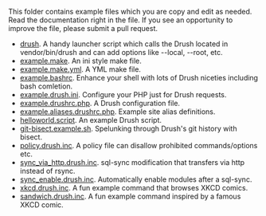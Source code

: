 This folder contains example files which you are copy and edit as needed. Read the documentation right in the file. If you see an opportunity to improve the file, please submit a pull request.

* [drush](https://raw.githubusercontent.com/drush-ops/drush/master/examples/drush). A handy launcher script which calls the Drush located in vendor/bin/drush and can add options like --local, --root, etc.
* [example.make](https://raw.githubusercontent.com/drush-ops/drush/master/examples/example.make). An ini style make file.
* [example.make.yml](https://raw.githubusercontent.com/drush-ops/drush/master/examples/example.make.yml). A YML make file.
* [example.bashrc](https://raw.githubusercontent.com/drush-ops/drush/master/examples/example.bashrc). Enhance your shell with lots of Drush niceties including bash comletion. 
* [example.drush.ini](https://raw.githubusercontent.com/drush-ops/drush/master/examples/example.drush.ini). Configure your PHP just for Drush requests.
* [example.drushrc.php](https://raw.githubusercontent.com/drush-ops/drush/master/examples/example.drushrc.php). A Drush configuration file.
* [example.aliases.drushrc.php](https://raw.githubusercontent.com/drush-ops/drush/master/examples/example.aliases.drushrc.php). Example site alias definitions.
* [helloworld.script](https://raw.githubusercontent.com/drush-ops/drush/master/examples/helloworld.script). An example Drush script. 
* [git-bisect.example.sh](https://raw.githubusercontent.com/drush-ops/drush/master/examples/git-bisect.example.sh). Spelunking through Drush's git history with bisect.
* [policy.drush.inc](https://raw.githubusercontent.com/drush-ops/drush/master/examples/policy.drush.inc). A policy file can disallow prohibited commands/options etc.
* [sync_via_http.drush.inc](https://raw.githubusercontent.com/drush-ops/drush/master/examples/sync_via_http.drush.inc). sql-sync modification that transfers via http instead of rsync. 
* [sync_enable.drush.inc](https://raw.githubusercontent.com/drush-ops/drush/master/examples/sync_enable.drush.inc). Automatically enable modules after a sql-sync.
* [xkcd.drush.inc](https://raw.githubusercontent.com/drush-ops/drush/master/examples/xkcd.drush.inc). A fun example command that browses XKCD comics.
* [sandwich.drush.inc](https://raw.githubusercontent.com/drush-ops/drush/master/examples/sandwich.drush.inc). A fun example command inspired by a famous XKCD comic.  
